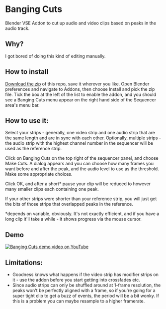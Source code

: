 # Banging Cuts
Blender VSE Addon to cut up audio and video clips based on peaks in the audio track.

## Why?
I got bored of doing this kind of editing manually.

## How to install
[Download the zip](https://github.com/OllyFunkster/bangingcuts/archive/refs/heads/main.zip) of this repo, save it wherever you like. Open Blender preferences and navigate to Addons, then choose Install and pick the zip file. Tick the box at the left of the list to enable the addon, and you should see a Banging Cuts menu appear on the right hand side of the Sequencer area's menu bar.

## How to use it:
Select your strips - generally, one video strip and one audio strip that are the same length and are in sync with each other. Optionally, multiple strips - the audio strip with the highest channel number in the sequencer will be used as the reference strip.

Click on Banging Cuts on the top right of the sequencer panel, and choose Make Cuts. A dialog appears and you can choose how many frames you want before and after the peak, and the audio level to use as the threshold. Make some appropriate choices.

Click OK, and after a short* pause your clip will be reduced to however many smaller clips each containing one peak.

If your other strips were shorter than your reference strip, you will just get the bits of those strips that overlapped peaks in the reference.

*depends on variable, obviously. It's not exactly efficient, and if you have a long clip it'll take a while - it shows progress via the mouse cursor.

## Demo
[![Banging Cuts demo video on YouTube](https://img.youtube.com/vi/9Aih2OgvYlo/0.jpg)](http://www.youtube.com/watch?v=9Aih2OgvYlo)

## Limitations:
- Goodness knows what happens if the video strip has modifier strips on it - use the addon before you start getting into crossfades etc.
- Since audio strips can only be shuffled around at 1-frame resolution, the peaks won't be perfectly aligned with a frame, so if you're going for a super tight clip to get a buzz of events, the period will be a bit wonky. If this is a problem you can maybe resample to a higher framerate.
